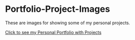 # Portfolio-Project-Images

These are images for showing some of my personal projects.

[Click to see my Personal Portfolio with Projects](https://radoslav-batinov.bss.design/)
